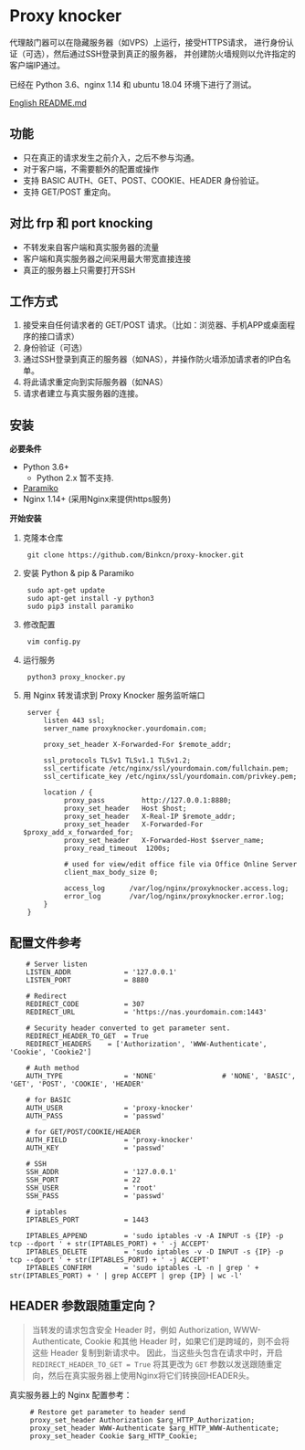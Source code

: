 Proxy knocker
=========


代理敲门器可以在隐藏服务器（如VPS）上运行，接受HTTPS请求，
进行身份认证（可选），然后通过SSH登录到真正的服务器，
并创建防火墙规则以允许指定的客户端IP通过。

已经在 Python 3.6、nginx 1.14 和 ubuntu 18.04 环境下进行了测试。

[English README.md](README.md)

功能
--------

+ 只在真正的请求发生之前介入，之后不参与沟通。
+ 对于客户端，不需要额外的配置或操作
+ 支持 BASIC AUTH、GET、POST、COOKIE、HEADER 身份验证。
+ 支持 GET/POST 重定向。


对比 frp 和 port knocking
------

+ 不转发来自客户端和真实服务器的流量
+ 客户端和真实服务器之间采用最大带宽直接连接
+ 真正的服务器上只需要打开SSH


工作方式
--------------

1. 接受来自任何请求者的 GET/POST 请求。（比如：浏览器、手机APP或桌面程序的接口请求）
2. 身份验证（可选）
3. 通过SSH登录到真正的服务器（如NAS），并操作防火墙添加请求者的IP白名单。
4. 将此请求重定向到实际服务器（如NAS）
5. 请求者建立与真实服务器的连接。


安装
------------

**必要条件**

+ Python 3.6+ 
  * Python 2.x 暂不支持.
+ [Paramiko](https://github.com/paramiko/paramiko)
+ Nginx 1.14+ (采用Nginx来提供https服务)

**开始安装**

1. 克隆本仓库

        git clone https://github.com/Binkcn/proxy-knocker.git

2. 安装 Python & pip & Paramiko

        sudo apt-get update
        sudo apt-get install -y python3
        sudo pip3 install paramiko

3. 修改配置

        vim config.py

4. 运行服务

        python3 proxy_knocker.py

5. 用 Nginx 转发请求到 Proxy Knocker 服务监听端口

        server {
            listen 443 ssl;
            server_name proxyknocker.yourdomain.com;

            proxy_set_header X-Forwarded-For $remote_addr;

            ssl_protocols TLSv1 TLSv1.1 TLSv1.2;
            ssl_certificate /etc/nginx/ssl/yourdomain.com/fullchain.pem;
            ssl_certificate_key /etc/nginx/ssl/yourdomain.com/privkey.pem;

            location / {
                 proxy_pass         http://127.0.0.1:8880;
                 proxy_set_header   Host $host;
                 proxy_set_header   X-Real-IP $remote_addr;
                 proxy_set_header   X-Forwarded-For $proxy_add_x_forwarded_for;
                 proxy_set_header   X-Forwarded-Host $server_name;
                 proxy_read_timeout  1200s;

                 # used for view/edit office file via Office Online Server
                 client_max_body_size 0;

                 access_log      /var/log/nginx/proxyknocker.access.log;
                 error_log       /var/log/nginx/proxyknocker.error.log;
            }
        }

配置文件参考
--------------------

        # Server listen
        LISTEN_ADDR				= '127.0.0.1'
        LISTEN_PORT				= 8880

        # Redirect
        REDIRECT_CODE			= 307
        REDIRECT_URL			= 'https://nas.yourdomain.com:1443'

        # Security header converted to get parameter sent.
        REDIRECT_HEADER_TO_GET  = True
        REDIRECT_HEADERS    = ['Authorization', 'WWW-Authenticate', 'Cookie', 'Cookie2']

        # Auth method
        AUTH_TYPE				= 'NONE'				# 'NONE', 'BASIC', 'GET', 'POST', 'COOKIE', 'HEADER'

        # for BASIC
        AUTH_USER				= 'proxy-knocker'
        AUTH_PASS				= 'passwd'

        # for GET/POST/COOKIE/HEADER
        AUTH_FIELD				= 'proxy-knocker'
        AUTH_KEY				= 'passwd'

        # SSH
        SSH_ADDR				= '127.0.0.1'
        SSH_PORT				= 22
        SSH_USER				= 'root'
        SSH_PASS				= 'passwd'

        # iptables
        IPTABLES_PORT			= 1443

        IPTABLES_APPEND			= 'sudo iptables -v -A INPUT -s {IP} -p tcp --dport ' + str(IPTABLES_PORT) + ' -j ACCEPT'
        IPTABLES_DELETE			= 'sudo iptables -v -D INPUT -s {IP} -p tcp --dport ' + str(IPTABLES_PORT) + ' -j ACCEPT'
        IPTABLES_CONFIRM		= 'sudo iptables -L -n | grep ' + str(IPTABLES_PORT) + ' | grep ACCEPT | grep {IP} | wc -l'


HEADER 参数跟随重定向？
--------------

  >当转发的请求包含安全 Header 时，例如 Authorization, WWW-Authenticate,
  Cookie 和其他 Header 时，如果它们是跨域的，则不会将这些 Header 复制到新请求中。
  因此，当这些头包含在请求中时，开启 `REDIRECT_HEADER_TO_GET = True` 将其更改为 `GET` 参数以发送跟随重定向，然后在真实服务器上使用Nginx将它们转换回HEADER头。

真实服务器上的 Nginx 配置参考：

         # Restore get parameter to header send
         proxy_set_header Authorization $arg_HTTP_Authorization;
         proxy_set_header WWW-Authenticate $arg_HTTP_WWW-Authenticate;
         proxy_set_header Cookie $arg_HTTP_Cookie;
